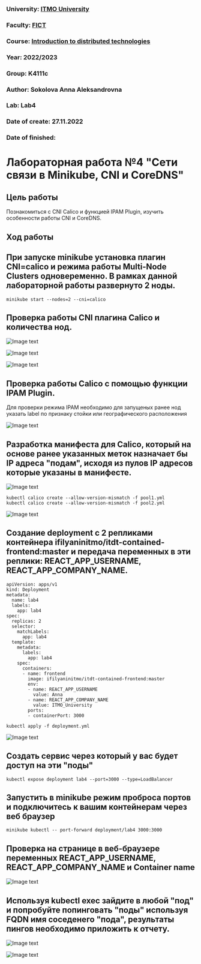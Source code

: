 ### University: [ITMO University](https://itmo.ru/ru/)
### Faculty: [FICT](https://fict.itmo.ru)
### Course: [Introduction to distributed technologies](https://github.com/itmo-ict-faculty/introduction-to-distributed-technologies)
### Year: 2022/2023
### Group: K4111c
### Author: Sokolova Anna Aleksandrovna
### Lab: Lab4
### Date of create: 27.11.2022
### Date of finished: 


# Лабораторная работа №4 "Сети связи в Minikube, CNI и CoreDNS"
## Цель работы
Познакомиться с CNI Calico и функцией IPAM Plugin, изучить особенности работы CNI и CoreDNS.
## Ход работы
## При запуске minikube установка плагин CNI=calico и режима работы Multi-Node Clusters одновеременно. В рамках данной лабораторной работы развернуто 2 ноды.
```
minikube start --nodes=2 --cni=calico
```

## Проверка работы CNI плагина Calico и количества нод.

![Image text](https://github.com/AnyaSok/2022_2023-introduction_to_distributed_technologies-k4111c-sokolova_a_a/blob/558a9f8395b420852c193fa0b8974c6c17157df4/lab4/images/getnodesall.png)

![Image text](https://github.com/AnyaSok/2022_2023-introduction_to_distributed_technologies-k4111c-sokolova_a_a/blob/558a9f8395b420852c193fa0b8974c6c17157df4/lab4/images/describenodes.png)

![Image text](https://github.com/AnyaSok/2022_2023-introduction_to_distributed_technologies-k4111c-sokolova_a_a/blob/558a9f8395b420852c193fa0b8974c6c17157df4/lab4/images/getnodes.png)

## Проверка работы Calico с помощью функции IPAM Plugin.
Для проверки режима IPAM необходимо для запущеных ранее нод указать label по признаку стойки или географического расположения

![Image text](https://github.com/AnyaSok/2022_2023-introduction_to_distributed_technologies-k4111c-sokolova_a_a/blob/558a9f8395b420852c193fa0b8974c6c17157df4/lab4/images/label.png)

## Разработка манифеста для Calico, который на основе ранее указанных меток назначает бы IP адреса "подам", исходя из пулов IP адресов которые указаны в манифесте.

![Image text](https://github.com/AnyaSok/2022_2023-introduction_to_distributed_technologies-k4111c-sokolova_a_a/blob/558a9f8395b420852c193fa0b8974c6c17157df4/lab4/images/ippool.png)

```
kubectl calico create --allow-version-mismatch -f pool1.yml
kubectl calico create --allow-version-mismatch -f pool2.yml
```
![Image text](https://github.com/AnyaSok/2022_2023-introduction_to_distributed_technologies-k4111c-sokolova_a_a/blob/558a9f8395b420852c193fa0b8974c6c17157df4/lab4/images/getippool.png)

## Создание deployment с 2 репликами контейнера ifilyaninitmo/itdt-contained-frontend:master и передача переменных в эти реплики: REACT_APP_USERNAME, REACT_APP_COMPANY_NAME.

```
apiVersion: apps/v1
kind: Deployment
metadata:
  name: lab4
  labels:
    app: lab4
spec:
  replicas: 2
  selector:
    matchLabels:
      app: lab4
  template:
    metadata:
      labels:
        app: lab4
    spec:
      containers:
      - name: frontend
        image: ifilyaninitmo/itdt-contained-frontend:master
        env:
        - name: REACT_APP_USERNAME
          value: Anna
        - name: REACT_APP_COMPANY_NAME
          value: ITMO_University
        ports:
        - containerPort: 3000
```

```
kubectl apply -f deployment.yml
```

![Image text](https://github.com/AnyaSok/2022_2023-introduction_to_distributed_technologies-k4111c-sokolova_a_a/blob/558a9f8395b420852c193fa0b8974c6c17157df4/lab4/images/getpods.png)

## Создать сервис через который у вас будет доступ на эти "поды"

```
kubectl expose deployment lab4 --port=3000 --type=LoadBalancer
```

## Запустить в minikube режим проброса портов и подключитесь к вашим контейнерам через веб браузер

```
minikube kubectl -- port-forward deployment/lab4 3000:3000
```

## Проверка на странице в веб-браузере переменных REACT_APP_USERNAME, REACT_APP_COMPANY_NAME и Container name

![Image text](https://github.com/AnyaSok/2022_2023-introduction_to_distributed_technologies-k4111c-sokolova_a_a/blob/558a9f8395b420852c193fa0b8974c6c17157df4/lab4/images/web.png)

## Используя kubectl exec зайдите в любой "под" и попробуйте попинговать "поды" используя FQDN имя соседенего "пода", результаты пингов необходимо приложить к отчету.

![Image text](https://github.com/AnyaSok/2022_2023-introduction_to_distributed_technologies-k4111c-sokolova_a_a/blob/558a9f8395b420852c193fa0b8974c6c17157df4/lab4/images/ping1.png)

![Image text](https://github.com/AnyaSok/2022_2023-introduction_to_distributed_technologies-k4111c-sokolova_a_a/blob/558a9f8395b420852c193fa0b8974c6c17157df4/lab4/images/ping2.png)
